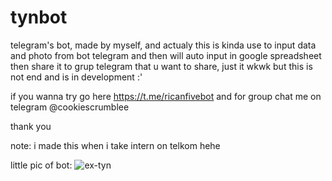# tynbot
telegram's bot, made by myself, and actualy this is kinda use to input data and photo from bot telegram and then will auto input in google spreadsheet then share it to grup telegram that u want to share, just it wkwk but this is not end and is in development :'

if you wanna try go here https://t.me/ricanfivebot
and for group chat me on telegram @cookiescrumblee

thank you

note: i made this when i take intern on telkom hehe

little pic of bot:
![ex-tyn](https://github.com/richantfebriel/tynbot/assets/94831343/0e34905b-9d65-4326-bbb9-e076333810b2)
